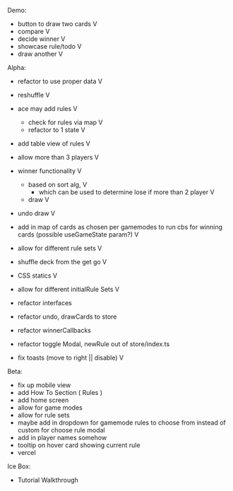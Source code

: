 Demo:
- button to draw two cards V
- compare V
- decide winner V
- showcase rule/todo V
- draw another V

Alpha:
- refactor to use proper data V
- reshuffle V
- ace may add rules V
  - check for rules via map V
  - refactor to 1 state V
- add table view of rules V
- allow more than 3 players V
- winner functionality V
  - based on sort alg, V
    - which can be used to determine lose if more than 2 player V
  - draw V
- undo draw V
- add in map of cards as chosen per gamemodes to run cbs for winning cards (possible useGameState param?) V
- allow for different rule sets V
- shuffle deck from the get go V
- CSS statics V
- allow for different initialRule Sets V

- refactor interfaces
- refactor undo, drawCards to store
- refactor winnerCallbacks
- refactor toggle Modal, newRule out of store/index.ts 
- fix toasts (move to right || disable) V

Beta:
- fix up mobile view
- add How To Section ( Rules )
- add home screen
- allow for game modes
- allow for rule sets
- maybe add in dropdown for gamemode rules to choose from instead of custom for choose rule modal
- add in player names somehow
- tooltip on hover card showing current rule
- vercel

Ice Box:
- Tutorial Walkthrough